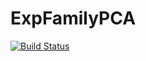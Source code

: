 # ExpFamilyPCA

[![Build Status](https://github.com/FlyingWorkshop/ExpFamilyPCA.jl/actions/workflows/CI.yml/badge.svg?branch=main)](https://github.com/FlyingWorkshop/ExpFamilyPCA.jl/actions/workflows/CI.yml?query=branch%3Amain)
